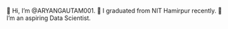  👋 Hi, I’m @ARYANGAUTAM001.
 💞️ I graduated from NIT Hamirpur recently. 
 👀 I’m an aspiring Data Scientist.
 

<!---
ARYANGAUTAM001/ARYANGAUTAM001 is a ✨ special ✨ repository because its `README.md` (this file) appears on your GitHub profile.
You can click the Preview link to take a look at your changes.
--->
